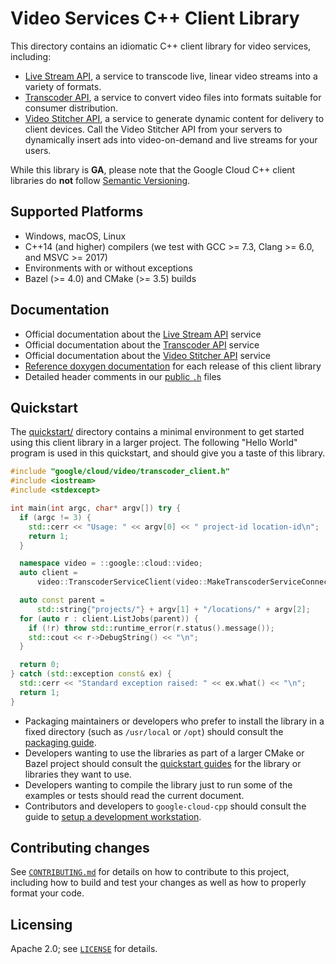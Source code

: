 # Video Services C++ Client Library

This directory contains an idiomatic C++ client library for video services,
including:

- [Live Stream API][livestream-service-docs], a service to transcode live, linear video streams into a variety of formats.
- [Transcoder API][transcoder-service-docs], a service to convert video files
  into formats suitable for consumer distribution.
- [Video Stitcher API][stitcher-service-docs], a service to generate dynamic
  content for delivery to client devices. Call the Video Stitcher API from your
  servers to dynamically insert ads into video-on-demand and live streams for
  your users.

While this library is **GA**, please note that the Google Cloud C++
client libraries do **not** follow [Semantic Versioning](https://semver.org/).

## Supported Platforms

* Windows, macOS, Linux
* C++14 (and higher) compilers (we test with GCC >= 7.3, Clang >= 6.0, and
  MSVC >= 2017)
* Environments with or without exceptions
* Bazel (>= 4.0) and CMake (>= 3.5) builds

## Documentation

* Official documentation about the [Live Stream API][livestream-service-docs] service
* Official documentation about the [Transcoder API][transcoder-service-docs] service
* Official documentation about the [Video Stitcher API][stitcher-service-docs] service
* [Reference doxygen documentation][doxygen-link] for each release of this
  client library
* Detailed header comments in our [public `.h`][source-link] files

[livestream-service-docs]: https://cloud.google.com/livestream
[transcoder-service-docs]: https://cloud.google.com/transcoder
[stitcher-service-docs]: https://cloud.google.com/video-stitcher
[doxygen-link]: https://googleapis.dev/cpp/google-cloud-video/latest/
[source-link]: https://github.com/googleapis/google-cloud-cpp/tree/main/google/cloud/video

## Quickstart

The [quickstart/](quickstart/README.md) directory contains a minimal environment
to get started using this client library in a larger project. The following
"Hello World" program is used in this quickstart, and should give you a taste of
this library.

<!-- inject-quickstart-start -->
```cc
#include "google/cloud/video/transcoder_client.h"
#include <iostream>
#include <stdexcept>

int main(int argc, char* argv[]) try {
  if (argc != 3) {
    std::cerr << "Usage: " << argv[0] << " project-id location-id\n";
    return 1;
  }

  namespace video = ::google::cloud::video;
  auto client =
      video::TranscoderServiceClient(video::MakeTranscoderServiceConnection());

  auto const parent =
      std::string{"projects/"} + argv[1] + "/locations/" + argv[2];
  for (auto r : client.ListJobs(parent)) {
    if (!r) throw std::runtime_error(r.status().message());
    std::cout << r->DebugString() << "\n";
  }

  return 0;
} catch (std::exception const& ex) {
  std::cerr << "Standard exception raised: " << ex.what() << "\n";
  return 1;
}
```
<!-- inject-quickstart-end -->

* Packaging maintainers or developers who prefer to install the library in a
  fixed directory (such as `/usr/local` or `/opt`) should consult the
  [packaging guide](/doc/packaging.md).
* Developers wanting to use the libraries as part of a larger CMake or Bazel
  project should consult the [quickstart guides](#quickstart) for the library
  or libraries they want to use.
* Developers wanting to compile the library just to run some of the examples or
  tests should read the current document.
* Contributors and developers to `google-cloud-cpp` should consult the guide to
  [setup a development workstation][howto-setup-dev-workstation].

[howto-setup-dev-workstation]: /doc/contributor/howto-guide-setup-development-workstation.md

## Contributing changes

See [`CONTRIBUTING.md`](/CONTRIBUTING.md) for details on how to
contribute to this project, including how to build and test your changes
as well as how to properly format your code.

## Licensing

Apache 2.0; see [`LICENSE`](/LICENSE) for details.
